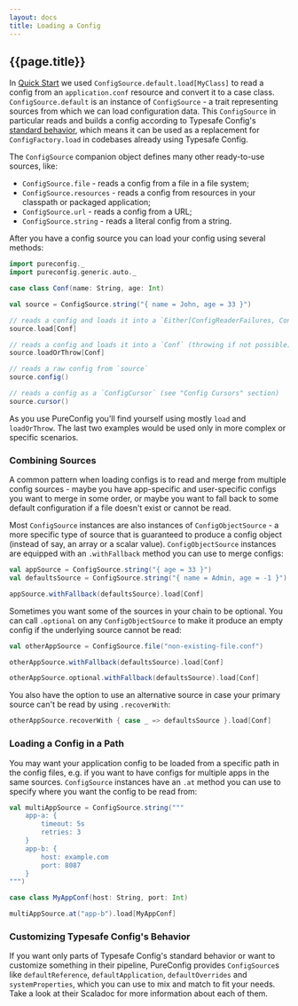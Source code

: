 ```yaml
---
layout: docs
title: Loading a Config
---
```


## {{page.title}}

In [Quick Start](index.html) we used `ConfigSource.default.load[MyClass]` to read a config from an `application.conf`
resource and convert it to a case class. `ConfigSource.default` is an instance of `ConfigSource` - a trait representing
sources from which we can load configuration data. This `ConfigSource` in particular reads and builds a config according
to Typesafe Config's [standard behavior](https://github.com/lightbend/config#standard-behavior), which means it can be
used as a replacement for `ConfigFactory.load` in codebases already using Typesafe Config.

The `ConfigSource` companion object defines many other ready-to-use sources, like:

- `ConfigSource.file` - reads a config from a file in a file system;
- `ConfigSource.resources` - reads a config from resources in your classpath or packaged application;
- `ConfigSource.url` - reads a config from a URL;
- `ConfigSource.string` - reads a literal config from a string.

After you have a config source you can load your config using several methods:

```scala mdoc:silent
import pureconfig._
import pureconfig.generic.auto._

case class Conf(name: String, age: Int)

val source = ConfigSource.string("{ name = John, age = 33 }")
```

```scala mdoc
// reads a config and loads it into a `Either[ConfigReaderFailures, Conf]`
source.load[Conf]

// reads a config and loads it into a `Conf` (throwing if not possible)
source.loadOrThrow[Conf]

// reads a raw config from `source`
source.config()

// reads a config as a `ConfigCursor` (see "Config Cursors" section)
source.cursor()
```

As you use PureConfig you'll find yourself using mostly `load` and `loadOrThrow`. The last two examples would be used
only in more complex or specific scenarios.

### Combining Sources

A common pattern when loading configs is to read and merge from multiple config sources - maybe you have app-specific
and user-specific configs you want to merge in some order, or maybe you want to fall back to some default configuration
if a file doesn't exist or cannot be read.

Most `ConfigSource` instances are also instances of `ConfigObjectSource` - a more specific type of source that is
guaranteed to produce a config object (instead of say, an array or a scalar value). `ConfigObjectSource` instances are
equipped with an `.withFallback` method you can use to merge configs:

```scala mdoc:silent
val appSource = ConfigSource.string("{ age = 33 }")
val defaultsSource = ConfigSource.string("{ name = Admin, age = -1 }")
```

```scala mdoc
appSource.withFallback(defaultsSource).load[Conf]
```

Sometimes you want some of the sources in your chain to be optional. You can call `.optional` on any
`ConfigObjectSource` to make it produce an empty config if the underlying source cannot be read:

```scala mdoc:silent
val otherAppSource = ConfigSource.file("non-existing-file.conf")
```

```scala mdoc
otherAppSource.withFallback(defaultsSource).load[Conf]

otherAppSource.optional.withFallback(defaultsSource).load[Conf]
```

You also have the option to use an alternative source in case your primary source can't be read by using `.recoverWith`:

```scala mdoc
otherAppSource.recoverWith { case _ => defaultsSource }.load[Conf]
```

### Loading a Config in a Path

You may want your application config to be loaded from a specific path in the config files, e.g. if you want to have
configs for multiple apps in the same sources. `ConfigSource` instances have an `.at` method you can use to specify
where you want the config to be read from:

```scala mdoc:silent
val multiAppSource = ConfigSource.string("""
    app-a: {
        timeout: 5s
        retries: 3
    }
    app-b: {
        host: example.com
        port: 8087
    }
""")

case class MyAppConf(host: String, port: Int)
```

```scala mdoc
multiAppSource.at("app-b").load[MyAppConf]
```

### Customizing Typesafe Config's Behavior

If you want only parts of Typesafe Config's standard behavior or want to customize something in their pipeline,
PureConfig provides `ConfigSource`s like `defaultReference`, `defaultApplication`, `defaultOverrides` and
`systemProperties`, which you can use to mix and match to fit your needs. Take a look at their Scaladoc for more
information about each of them.

